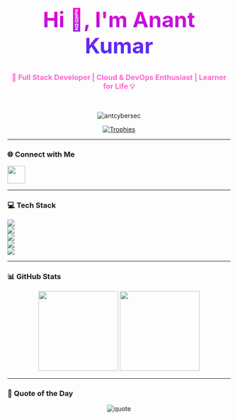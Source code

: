 <h1 align="center" style="font-weight:bold; font-size: 3rem; background: -webkit-linear-gradient(#ff00cc, #3333ff); -webkit-background-clip: text; -webkit-text-fill-color: transparent;">
  Hi 👋, I'm Anant Kumar
</h1>

<h3 align="center" style="color:#ff66cc;">🚀 Full Stack Developer | Cloud & DevOps Enthusiast | Learner for Life 💡</h3>

<br />

<p align="center">
  <img src="https://komarev.com/ghpvc/?username=antcybersec&label=Profile%20views&color=brightgreen&style=flat-square" alt="antcybersec" />
</p>

<p align="center">
  <a href="https://github.com/ryo-ma/github-profile-trophy">
    <img src="https://github-profile-trophy.vercel.app/?username=antcybersec&theme=radical&margin-w=15&margin-h=15&row=1&column=6" alt="Trophies" />
  </a>
</p>

---

### 🌐 Connect with Me

<p align="left">
  <a href="https://twitter.com/anantku44389160" target="_blank">
    <img src="https://skillicons.dev/icons?i=twitter" height="40" />
  </a>
  <!-- Add LinkedIn/GitHub/Portfolio links here if you have -->
</p>

---

### 💻 Tech Stack

<p align="left">
  <img src="https://skillicons.dev/icons?i=js,ts,nodejs,express,react,vue,nextjs,html,css" />
  <br />
  <img src="https://skillicons.dev/icons?i=python,go,c,cpp,rust" />
  <br />
  <img src="https://skillicons.dev/icons?i=mongodb,mysql,postgres,redis" />
  <br />
  <img src="https://skillicons.dev/icons?i=docker,kubernetes,aws,nginx,graphql,kafka" />
  <br />
  <img src="https://skillicons.dev/icons?i=git,github,tensorflow,pytorch" />
</p>

---

### 📊 GitHub Stats

<p align="center">
  <img src="https://github-readme-stats.vercel.app/api?username=antcybersec&show_icons=true&theme=tokyonight&hide_border=true&border_radius=10" height="180px"/>
  <img src="https://github-readme-stats.vercel.app/api/top-langs/?username=antcybersec&layout=compact&theme=tokyonight&hide_border=true&border_radius=10" height="180px"/>
</p>

---

### 🎯 Quote of the Day

<p align="center">
  <img src="https://readme-quote.vercel.app/api?theme=radical" alt="quote" />
</p>
